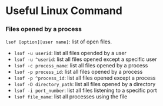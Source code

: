 # Useful Linux Command
### Files opened by a process
`lsof [option][user name]`: list of open files. 
  - `lsof -u userid`: list all files opended by a user
  - `lsof -u ^userid`: list all files opened except a specific user
  - `lsof -c process_name`: list all files opened by a process
  - `lsof -p process_id`: list all files opened by a process
  - `lsof -p ^process_id`: list all files opened except a process
  - `lsof -D directory_path`: list all files opened by a directory
  - `lsof -i port_number`: list all files listening to a specific port
  - `lsof file_name`: list all processes using the file
